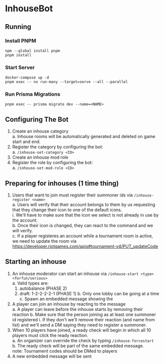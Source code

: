 # InhouseBot

## Running

### Install PNPM

```
npm --global install pnpm
pnpm install
```

### Start Server

```
docker-compose up -d
pnpm exec -- nx run-many --target=serve --all --parallel
```

### Run Prisma Migrations

```
pnpm exec -- prisma migrate dev --name=<NAME>
```

## Configuring The Bot

1. Create an inhouse category  
   a. Inhouse rooms will be automatically generated and deleted on game start and end.  
2. Register the category by configuring the bot:  
   a. `/inhouse-set-category <ID>`  
3. Create an inhouse mod role  
4. Register the role by configuring the bot:  
   a. `/inhouse-set-mod-role <ID>`  

## Preparing for inhouses (1 time thing)  

1. Users that want to join must register their summoner ids via `/inhouse-register <name>`  
   a. Users will verify that their account belongs to them by us requesting that they change their icon to one of the default icons.  
      i. We'll have to make sure that the icon we select is not already in use by the account.  
   b. Once their icon is changed, they can react to the command and we will verify.  
   c. If a player registeres an account while a tournament room is active, we need to update the room via https://developer.riotgames.com/apis#tournament-v4/PUT_updateCode  

## Starting an inhouse  
  
1. An inhouse moderator can start an inhouse via `/inhouse-start <type> <forfun/serious>`  
   a. Valid types are:  
      1. autobalance <default> (PHASE 2)    
      2. draft: 1-2-2-2-2-1 (PHASE 1)
   b. Only one lobby can be going at a time  
   c. Spawn an embedded message showing the
5. A player can join an inhouse by reacting to the message    
   a. A player can leave before the inhouse starts by removing their reaction
   b. Make sure that the person joining as at least one summoner id registered
      i. If they don't we'll remove their reaction (and name from list) and we'll send a DM saying they need to register a summoner.  
6. When 10 players have joined, a ready check will begin in which all 10 players must click the ready reaction.  
   a. An organizer can override the check by typing `/inhouse-forcestart`  
   b. The ready check will be part of the same embedded message.  
   note: Tournament codes should be DMed to players  
7. A new embedded message will be sent  